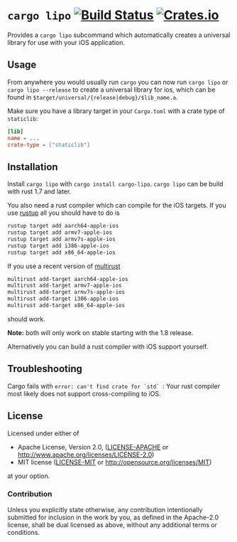 # `cargo lipo` [![Build Status](https://travis-ci.org/TimNN/cargo-lipo.svg?branch=master)](https://travis-ci.org/TimNN/cargo-lipo) [![Crates.io](https://img.shields.io/crates/v/cargo-lipo.svg)](https://crates.io/crates/cargo-lipo)

Provides a `cargo lipo` subcommand which automatically creates a universal library for use with your iOS application.

## Usage

From anywhere you would usually run `cargo` you can now run `cargo lipo` or `cargo lipo --release` to create a universal library for ios, which can be found in `$target/universal/{release|debug}/$lib_name.a`.

Make sure you have a library target in your `Cargo.toml` with a crate type of `staticlib`:

```toml
[lib]
name = ...
crate-type = ["staticlib"]
```

## Installation

Install `cargo lipo` with `cargo install cargo-lipo`. `cargo lipo` can be build with rust 1.7 and later.

You also need a rust compiler which can compile for the iOS targets. If you use [rustup](https://www.rustup.rs/) all you should have to do is

```sh
rustup target add aarch64-apple-ios
rustup target add armv7-apple-ios
rustup target add armv7s-apple-ios
rustup target add i386-apple-ios
rustup target add x86_64-apple-ios
```

If you use a recent version of [multirust](https://github.com/brson/multirust)

```sh
multirust add-target aarch64-apple-ios
multirust add-target armv7-apple-ios
multirust add-target armv7s-apple-ios
multirust add-target i386-apple-ios
multirust add-target x86_64-apple-ios
```

should work.

**Note:** both will only work on stable starting with the 1.8 release.

Alternatively you can build a rust compiler with iOS support yourself.

## Troubleshooting

 Cargo fails with ``error: can't find crate for `std` ``: Your rust compiler most likely does not support cross-compiling to iOS.

## License

Licensed under either of

 * Apache License, Version 2.0, ([LICENSE-APACHE](LICENSE-APACHE) or http://www.apache.org/licenses/LICENSE-2.0)
 * MIT license ([LICENSE-MIT](LICENSE-MIT) or http://opensource.org/licenses/MIT)

at your option.

### Contribution

Unless you explicitly state otherwise, any contribution intentionally submitted for inclusion in the work by you, as defined in the Apache-2.0 license, shall be dual licensed as above, without any additional terms or conditions.
